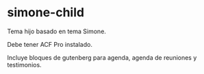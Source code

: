 # simone-child

Tema hijo basado en tema Simone.

Debe tener ACF Pro instalado.

Incluye bloques de gutenberg para agenda, agenda de reuniones y testimonios.
